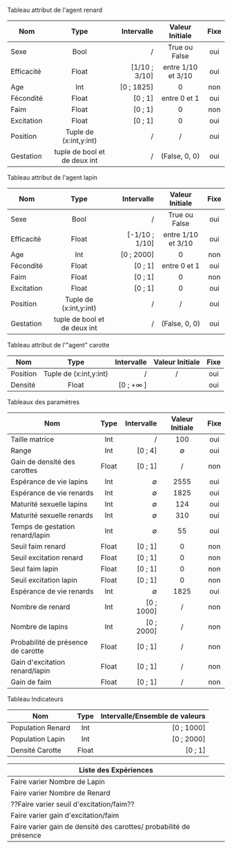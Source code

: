  Tableau attribut de l'agent renard


| Nom       | Type          | Intervalle  |Valeur Initiale | Fixe |
| ------------- |:-------------:| -----:|:-----:|:-------:|
| Sexe      | Bool | / | True ou False   | oui |
| Efficacité      | Float      | [1/10 ; 3/10] | entre 1/10 et 3/10  |oui  |
| Age | Int      |    [0 ; 1825] | 0 |non   |
|Fécondité | Float | [0 ; 1] | entre 0 et 1 |oui |
|Faim | Float | [0 ; 1] | 0 | non |
| Excitation | Float | [0 ; 1] | 0 | oui |
| Position | Tuple de (x:int,y:int) | / | / | oui |
| Gestation | tuple de bool et de deux int | / |(False, 0, 0)| oui |

 Tableau attribut de l'agent lapin 
 
 
 
| Nom       | Type          | Intervalle  |Valeur Initiale | Fixe |
| ------------- |:-------------:| -----:|:-----:|:-------:|
| Sexe      | Bool | / | True ou False   | oui |
| Efficacité      | Float      | [-1/10 ; 1/10] | entre 1/10 et 3/10  |oui  |
| Age | Int      |    [0 ; 2000] | 0 |non   |
|Fécondité | Float | [0 ; 1] | entre 0 et 1 |oui |
|Faim | Float | [0 ; 1] | 0 | non |
| Excitation | Float | [0 ; 1] | 0 | oui |
| Position | Tuple de (x:int,y:int) | / | / | oui |
| Gestation | tuple de bool et de deux int | / |(False, 0, 0)| oui |


Tableau attribut de l'"agent" carotte 

 
| Nom       | Type          | Intervalle  |Valeur Initiale | Fixe |
| ------------- |:-------------:| -----:|:-----:|:-------:|
| Position      |Tuple de (x:int,y:int)| / | / |oui |
| Densité       | Float      | [0 ; +∞ ] | | oui |

 
 Tableaux des paramètres 
 
 
| Nom       | Type          | Intervalle  |Valeur Initiale | Fixe |
| ------------- |:-------------:| -----:|:-----:|:-------:|
| Taille matrice | Int | / | 100 | oui |
| Range | Int| [0 ; 4] | ∅  |oui  |
|Gain de densité des carottes | Float      |    [0 ; 1] | / |non   |
|Espérance de vie lapins | Int | ∅ | 2555 |oui |
|Espérance de vie renards  | Int |∅| 1825 | oui |
| Maturité sexuelle lapins | Int | ∅ | 124 | oui |
| Maturité sexuelle renards | Int | ∅ | 310 | oui |
| Temps de gestation renard/lapin | Int | ∅ |55| oui |
| Seuil faim renard | Float | [0 ; 1] | 0 | non|
| Seuil excitation renard  | Float| [0 ; 1] | 0 |non |
|Seul faim lapin | Float      |    [0 ; 1] | 0 |non |
|Seuil excitation lapin | Float | [0 ; 1] | 0 |non |
|Espérance de vie renards  | Int |∅| 1825 | oui |
| Nombre de renard | Int | [0 ; 1000] | / | non |
| Nombre de lapins | Int | [0 ; 2000] | / | non |
| Probabilité de présence de carotte | Float | [0 ; 1] |/| non |
| Gain d'excitation renard/lapin | Float | [0 ; 1] | / | non |
| Gain de faim | Float | [0 ; 1] |/| non |

 Tableau Indicateurs 

| Nom       | Type          | Intervalle/Ensemble de valeurs |
| ------------- |:-------------:| -----:|
| Population Renard | Int |[0 ; 1000] |
| Population Lapin | Int| [0 ; 2000] |
| Densité Carotte | Float | [0 ; 1] |


|Liste des Expériences |
| ------------- |
| Faire varier Nombre de Lapin |
| Faire varier Nombre de Renard |
| ??Faire varier seuil d'excitation/faim?? |
| Faire varier gain d'excitation/faim |
| Faire varier gain de densité des carottes/ probabilité de présence|



 
 

 
 
